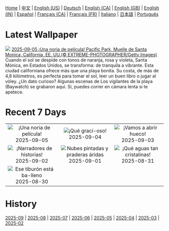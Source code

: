 [Home](../README.md) | [中文](zh-CN.md) | [English (US)](en-US.md) | [Deutsch](de-DE.md) | [English (CA)](en-CA.md) | [English (GB)](en-GB.md) | [English (IN)](en-IN.md) | [Español](es-ES.md) | [Français (CA)](fr-CA.md) | [Français (FR)](fr-FR.md) | [Italiano](it-IT.md) | [日本語](ja-JP.md) | [Português](pt-BR.md)

# Latest Wallpaper
![](https://www.bing.com/th?id=OHR.SunsetPier_ES-ES7586673768_UHD.jpg)
[2025-09-05 ¡Una noria de película! Pacific Park, Muelle de Santa Monica, California, EE. UU.(© EXTREME-PHOTOGRAPHER/Getty Images)](https://www.bing.com/th?id=OHR.SunsetPier_ES-ES7586673768_UHD.jpg)
Cuando el sol se despide con tonos de naranja, rosa y violeta, Santa Mónica, en Estados Unidos, se transforma: de tranquila a vibrante. Esta ciudad californiana ofrece más que una playa bonita. Su costa, de más de 4,8 kilómetros, es perfecta para tomar el sol, leer un buen libro o jugar al vóley. ¿Un dato curioso? Algunas escenas de Los vigilantes de la playa (Baywatch) se grabaron aquí. Sí, puedes correr en cámara lenta si te apetece.

# Recent 7 Days
|  |  |  |
|:---:|:---:|:---:|
| ![](https://www.bing.com/th?id=OHR.SunsetPier_ES-ES7586673768_400x240.jpg "¡Una noria de película!") 2025-09-05 | ![](https://www.bing.com/th?id=OHR.WrestlingBears_ES-ES0873710105_400x240.jpg "¡Qué graci-oso!") 2025-09-04 | ![](https://www.bing.com/th?id=OHR.LaVueltaBilbao_ES-ES0567019335_400x240.jpg "¡Vamos a abrir hueco!") 2025-09-03 |
| ![](https://www.bing.com/th?id=OHR.DeadvleiTrees_ES-ES0322345638_400x240.jpg "¡Narradores de historias!") 2025-09-02 | ![](https://www.bing.com/th?id=OHR.ScottsBluff_ES-ES9472248274_400x240.jpg "Nubes pintadas y praderas áridas") 2025-09-01 | ![](https://www.bing.com/th?id=OHR.Palafrugell_ES-ES9170936933_400x240.jpg "¡Qué aguas tan cristalinas!") 2025-08-31 |
| ![](https://www.bing.com/th?id=OHR.MaldivesWhaleShark_ES-ES8989429655_400x240.jpg "Ese tiburón está ba-lleno") 2025-08-30 |  |  |

# History
[2025-09](../archives/wallpaper/es-ES/w_2025_09.md) | [2025-08](../archives/wallpaper/es-ES/w_2025_08.md) | [2025-07](../archives/wallpaper/es-ES/w_2025_07.md) | [2025-06](../archives/wallpaper/es-ES/w_2025_06.md) | [2025-05](../archives/wallpaper/es-ES/w_2025_05.md) | [2025-04](../archives/wallpaper/es-ES/w_2025_04.md) | [2025-03](../archives/wallpaper/es-ES/w_2025_03.md) | [2025-02](../archives/wallpaper/es-ES/w_2025_02.md)
